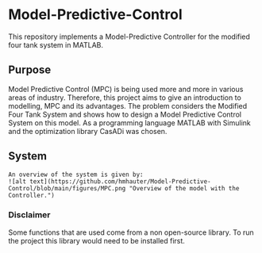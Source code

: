 # Model-Predictive-Control
This repository implements a Model-Predictive Controller for the modified four tank system in MATLAB. 
## Purpose
Model Predictive Control (MPC) is being used more and more in various areas of industry. Therefore, this project aims to give an introduction to modelling, MPC and its advantages. The problem considers the Modified Four Tank System and shows how to design a Model Predictive Control System
on this model. As a programming language MATLAB with Simulink and the optimization library CasADi was chosen.

## System 
```
An overview of the system is given by: 
![alt text](https://github.com/hmhauter/Model-Predictive-Control/blob/main/figures/MPC.png "Overview of the model with the Controller.")

```

### Disclaimer
Some functions that are used come from a non open-source library. To run the project this library would need to be installed first.
